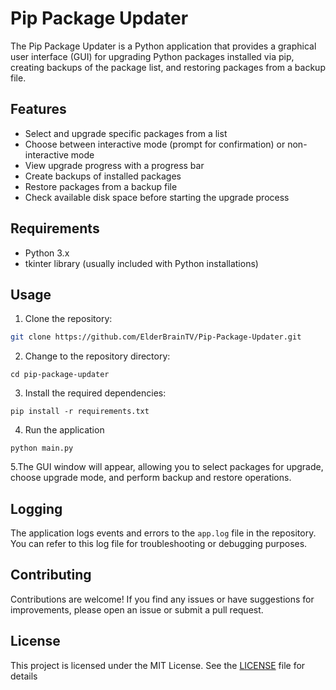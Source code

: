# Pip Package Updater

The Pip Package Updater is a Python application that provides a graphical user interface (GUI) for upgrading Python packages installed via pip, creating backups of the package list, and restoring packages from a backup file.

## Features

- Select and upgrade specific packages from a list
- Choose between interactive mode (prompt for confirmation) or non-interactive mode
- View upgrade progress with a progress bar
- Create backups of installed packages
- Restore packages from a backup file
- Check available disk space before starting the upgrade process

## Requirements

- Python 3.x
- tkinter library (usually included with Python installations)

## Usage

1. Clone the repository:

```bash
git clone https://github.com/ElderBrainTV/Pip-Package-Updater.git
```

2. Change to the repository directory:

```
cd pip-package-updater
```

3. Install the required dependencies:
```
pip install -r requirements.txt
```
4. Run the application
```
python main.py
```
5.The GUI window will appear, allowing you to select packages for upgrade, choose upgrade mode, and perform backup and restore operations.


## Logging

The application logs events and errors to the `app.log` file in the repository. You can refer to this log file for troubleshooting or debugging purposes.

## Contributing

Contributions are welcome! If you find any issues or have suggestions for improvements, please open an issue or submit a pull request.

## License

This project is licensed under the MIT License. See the [LICENSE](LICENSE) file for details
